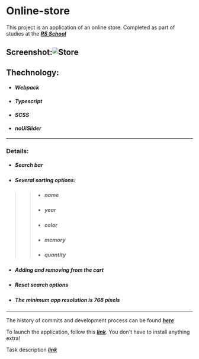 # Online-store


This project is an application of an online store. Completed as part of studies at the ***[RS School](https://rs.school)***

## Screenshot:![Store](https://user-images.githubusercontent.com/96052707/200632672-85d73128-f1de-4216-9591-688e16695872.png)


## Thechnology:
* #### *Webpack*
* #### *Typescript*
* #### *SCSS*
* #### *noUiSlider*

---
### Details:
* ##### Search bar
* ##### Several sorting options:
>> + ##### name
>> + ##### year
>> + ##### color
>> + ##### memory
>> + ##### quantity
* ##### Adding and removing from the cart
* ##### Reset search options
* ##### *The minimum app resolution is 768 pixels*
---
The history of commits and development process can be found ***[here](https://github.com/Kornull/RS-School-tasks/tree/online-store)***

To launch the application, follow this ***[link](https://kornull.github.io/Online-store/store/)***. You don't have to install anything extra!

Task description ***[link](https://github.com/rolling-scopes-school/tasks/blob/master/tasks/online-store/README.md)***
